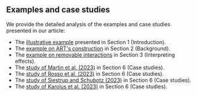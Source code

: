 ## Examples and case studies

We provide the detailed analysis of the examples and case studies presented in our article:

- The [illustrative example](1-Introduction/illustrative-example.html) presented in Section 1 (Introduction).
- The [example on ART's construction](2-Background/ART-explained.html) in Section 2 (Background).
- The [example on removable interactions](3-Interpreting-effects/removable_interactions.html) in Section 3 (Interpreting effects). 
- The [study of Martin et al. (2023)](6-Case-studies/Martin-et-al-23.html) in Section 6 (Case studies).
- The [study of Rosso et al. (2023)](6-Case-studies/Rosso-et-al-23.html) in Section 6 (Case studies).
- The [study of Siestrup and Schubotz (2023)](6-Case-studies/Siestrup-and-Schubotz-23.html) in Section 6 (Case studies).
- The [study of Karolus et al. (2023)](6-Case-studies/Karolus-et-al-23.html) in Section 6 (Case studies).
